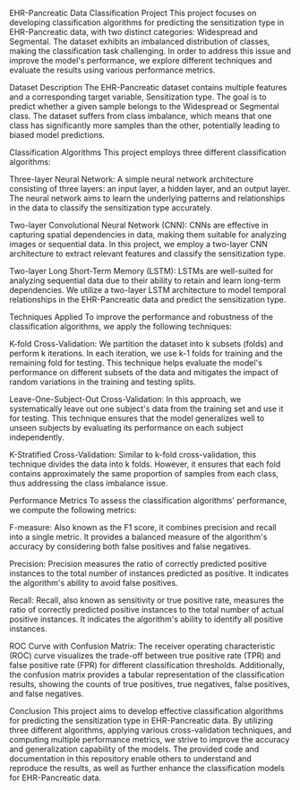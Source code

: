 EHR-Pancreatic Data Classification Project
This project focuses on developing classification algorithms for predicting the sensitization type in EHR-Pancreatic data, with two distinct categories: Widespread and Segmental. The dataset exhibits an imbalanced distribution of classes, making the classification task challenging. In order to address this issue and improve the model's performance, we explore different techniques and evaluate the results using various performance metrics.

Dataset Description
The EHR-Pancreatic dataset contains multiple features and a corresponding target variable, Sensitization type. The goal is to predict whether a given sample belongs to the Widespread or Segmental class. The dataset suffers from class imbalance, which means that one class has significantly more samples than the other, potentially leading to biased model predictions.

Classification Algorithms
This project employs three different classification algorithms:

Three-layer Neural Network: A simple neural network architecture consisting of three layers: an input layer, a hidden layer, and an output layer. The neural network aims to learn the underlying patterns and relationships in the data to classify the sensitization type accurately.

Two-layer Convolutional Neural Network (CNN): CNNs are effective in capturing spatial dependencies in data, making them suitable for analyzing images or sequential data. In this project, we employ a two-layer CNN architecture to extract relevant features and classify the sensitization type.

Two-layer Long Short-Term Memory (LSTM): LSTMs are well-suited for analyzing sequential data due to their ability to retain and learn long-term dependencies. We utilize a two-layer LSTM architecture to model temporal relationships in the EHR-Pancreatic data and predict the sensitization type.

Techniques Applied
To improve the performance and robustness of the classification algorithms, we apply the following techniques:

K-fold Cross-Validation: We partition the dataset into k subsets (folds) and perform k iterations. In each iteration, we use k-1 folds for training and the remaining fold for testing. This technique helps evaluate the model's performance on different subsets of the data and mitigates the impact of random variations in the training and testing splits.

Leave-One-Subject-Out Cross-Validation: In this approach, we systematically leave out one subject's data from the training set and use it for testing. This technique ensures that the model generalizes well to unseen subjects by evaluating its performance on each subject independently.

K-Stratified Cross-Validation: Similar to k-fold cross-validation, this technique divides the data into k folds. However, it ensures that each fold contains approximately the same proportion of samples from each class, thus addressing the class imbalance issue.

Performance Metrics
To assess the classification algorithms' performance, we compute the following metrics:

F-measure: Also known as the F1 score, it combines precision and recall into a single metric. It provides a balanced measure of the algorithm's accuracy by considering both false positives and false negatives.

Precision: Precision measures the ratio of correctly predicted positive instances to the total number of instances predicted as positive. It indicates the algorithm's ability to avoid false positives.

Recall: Recall, also known as sensitivity or true positive rate, measures the ratio of correctly predicted positive instances to the total number of actual positive instances. It indicates the algorithm's ability to identify all positive instances.

ROC Curve with Confusion Matrix: The receiver operating characteristic (ROC) curve visualizes the trade-off between true positive rate (TPR) and false positive rate (FPR) for different classification thresholds. Additionally, the confusion matrix provides a tabular representation of the classification results, showing the counts of true positives, true negatives, false positives, and false negatives.


Conclusion
This project aims to develop effective classification algorithms for predicting the sensitization type in EHR-Pancreatic data. By utilizing three different algorithms, applying various cross-validation techniques, and computing multiple performance metrics, we strive to improve the accuracy and generalization capability of the models. The provided code and documentation in this repository enable others to understand and reproduce the results, as well as further enhance the classification models for EHR-Pancreatic data.


